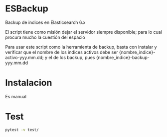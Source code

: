 # ESBackup
Backup de indices en Elasticsearch 6.x

El script tiene como misión dejar el servidor siempre disponible; para lo cual procura mucho la cuestión del espacio

Para usar este script como la herramienta de backup, basta con instalar y verificar que el nombre de los indices activos debe ser {nombre\_indice}-activo-yyy.mm.dd; y el de los backup, pues {nombre\_indice}-backup-yyy.mm.dd

# Instalacion
Es manual

# Test
```sh
pytest -v test/
```
